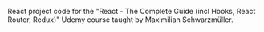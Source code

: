 React project code for the "React - The Complete Guide (incl Hooks, React Router, Redux)" Udemy course taught by Maximilian Schwarzmüller.